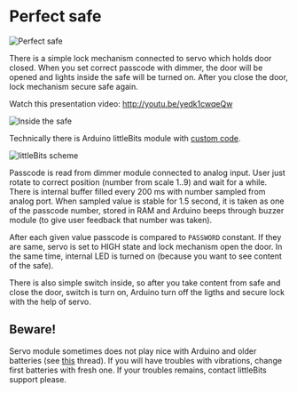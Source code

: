 Perfect safe
============

![Perfect safe](https://raw.github.com/msgre/perfect-safe/master/img/trezor1.jpg)

There is a simple lock mechanism connected to servo which holds door closed.
When you set correct passcode with dimmer, the door will be opened and lights
inside the safe will be turned on. After you close the door, lock mechanism
secure safe again.

Watch this presentation video: http://youtu.be/yedk1cwqeQw

![Inside the safe](https://raw.github.com/msgre/perfect-safe/master/img/vnitrek.jpg)

Technically there is Arduino littleBits module with [custom code](https://github.com/msgre/perfect-safe/blob/master/perfect_safe.ino).

![littleBits scheme](https://raw.github.com/msgre/perfect-safe/master/img/zapojeni.JPG)

Passcode is read from dimmer module connected to analog input. User just rotate
to correct position (number from scale 1..9) and wait for a while. There is
internal buffer filled every 200 ms with number sampled from analog port. When
sampled value is stable for 1.5 second, it is taken as one of the passcode
number, stored in RAM and Arduino beeps through buzzer module (to give user
feedback that number was taken).

After each given value passcode is compared to `PASSWORD` constant. If they are
same, servo is set to HIGH state and lock mechanism open the door. In the same
time, internal LED is turned on (because you want to see content of the safe).

There is also simple switch inside, so after you take content from safe and
close the door, switch is turn on, Arduino turn off the ligths and secure lock
with the help of servo.

Beware!
-------

Servo module sometimes does not play nice with Arduino and older batteries (see
[this](http://discuss.littlebits.cc/t/servo-shivering-when-contoled-from-the-cloudbit/3448)
thread). If you will have troubles with vibrations, change first batteries with
fresh one. If your troubles remains, contact littleBits support please.
